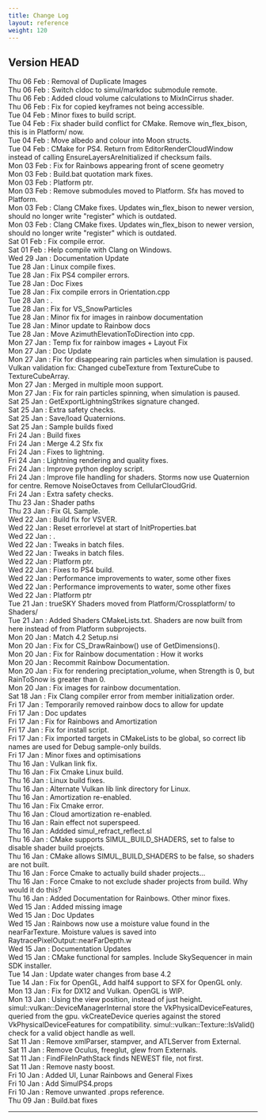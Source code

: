 ```yaml
---
title: Change Log
layout: reference
weight: 120
---
```



Version HEAD
---
Thu 06 Feb : Removal of Duplicate Images  
Thu 06 Feb : Switch cldoc to simul/markdoc submodule remote.  
Thu 06 Feb : Added cloud volume calculations to MixInCirrus shader.  
Thu 06 Feb : Fix for copied keyframes not being accessible.  
Tue 04 Feb : Minor fixes to build script.  
Tue 04 Feb : Fix shader build conflict for CMake. Remove win_flex_bison, this is in Platform/ now.  
Tue 04 Feb : Move albedo and colour into Moon structs.  
Tue 04 Feb : CMake for PS4. Return from EditorRenderCloudWindow instead of calling EnsureLayersAreInitialized if checksum fails.  
Mon 03 Feb : Fix for Rainbows appearing front of scene geometry  
Mon 03 Feb : Build.bat quotation mark fixes.  
Mon 03 Feb : Platform ptr.  
Mon 03 Feb : Remove submodules moved to Platform. Sfx has moved to Platform.  
Mon 03 Feb : Clang CMake fixes. Updates win_flex_bison to newer version, should no longer write "register" which is outdated.  
Mon 03 Feb : Clang CMake fixes. Updates win_flex_bison to newer version, should no longer write "register" which is outdated.  
Sat 01 Feb : Fix compile error.  
Sat 01 Feb : Help compile with Clang on Windows.  
Wed 29 Jan : Documentation Update  
Tue 28 Jan : Linux compile fixes.  
Tue 28 Jan : Fix PS4 compiler errors.  
Tue 28 Jan : Doc Fixes  
Tue 28 Jan : Fix compile errors in Orientation.cpp  
Tue 28 Jan : .  
Tue 28 Jan : Fix for VS_SnowParticles  
Tue 28 Jan : Minor fix for images in rainbow documentation  
Tue 28 Jan : Minor update to Rainbow docs  
Tue 28 Jan : Move AzimuthElevationToDirection into cpp.  
Mon 27 Jan : Temp fix for rainbow images + Layout Fix  
Mon 27 Jan : Doc Update  
Mon 27 Jan : Fix for disappearing rain particles when simulation is paused. Vulkan validation fix: Changed cubeTexture from TextureCube to TextureCubeArray.  
Mon 27 Jan : Merged in multiple moon support.  
Mon 27 Jan : Fix for rain particles spinning, when simulation is paused.  
Sat 25 Jan : GetExportLightningStrikes signature changed.  
Sat 25 Jan : Extra safety checks.  
Sat 25 Jan : Save/load Quaternions.  
Sat 25 Jan : Sample builds fixed  
Fri 24 Jan : Build fixes  
Fri 24 Jan : Merge 4.2 Sfx fix  
Fri 24 Jan : Fixes to lightning.  
Fri 24 Jan : Lightning rendering and quality fixes.  
Fri 24 Jan : Improve python deploy script.  
Fri 24 Jan : Improve file handling for shaders. Storms now use Quaternion for centre. Remove NoiseOctaves from CellularCloudGrid.  
Fri 24 Jan : Extra safety checks.  
Thu 23 Jan : Shader paths  
Thu 23 Jan : Fix GL Sample.  
Wed 22 Jan : Build fix for VSVER.  
Wed 22 Jan : Reset errorlevel at start of InitProperties.bat  
Wed 22 Jan : .  
Wed 22 Jan : Tweaks in batch files.  
Wed 22 Jan : Tweaks in batch files.  
Wed 22 Jan : Platform ptr.  
Wed 22 Jan : Fixes to PS4 build.  
Wed 22 Jan : Performance improvements to water, some other fixes  
Wed 22 Jan : Performance improvements to water, some other fixes  
Wed 22 Jan : Platform ptr  
Tue 21 Jan : trueSKY Shaders moved from Platform/Crossplatform/ to Shaders/  
Tue 21 Jan : Added Shaders CMakeLists.txt. Shaders are now built from here instead of from Platform subprojects.  
Mon 20 Jan : Match 4.2 Setup.nsi  
Mon 20 Jan : Fix for CS_DrawRainbow() use of GetDimensions().  
Mon 20 Jan : Fix for Rainbow documentation : How it works  
Mon 20 Jan : Recommit Rainbow Documentation.  
Mon 20 Jan : Fix for rendering preciptation_volume, when Strength is 0, but RainToSnow is greater than 0.  
Mon 20 Jan : Fix images for rainbow documentation.  
Sat 18 Jan : Fix Clang compiler error from member initialization order.  
Fri 17 Jan : Temporarily removed rainbow docs to allow for update  
Fri 17 Jan : Doc updates  
Fri 17 Jan : Fix for Rainbows and Amortization  
Fri 17 Jan : Fix for install script.  
Fri 17 Jan : Fix imported targets in CMakeLists to be global, so correct lib names are used for Debug sample-only builds.  
Fri 17 Jan : Minor fixes and optimisations  
Thu 16 Jan : Vulkan link fix.  
Thu 16 Jan : Fix Cmake Linux build.  
Thu 16 Jan : Linux build fixes.  
Thu 16 Jan : Alternate Vulkan lib link directory for Linux.  
Thu 16 Jan : Amortization re-enabled.  
Thu 16 Jan : Fix Cmake error.  
Thu 16 Jan : Cloud amortization re-enabled.  
Thu 16 Jan : Rain effect not superspeed.  
Thu 16 Jan : Addded simul_refract_reflect.sl  
Thu 16 Jan : CMake supports SIMUL_BUILD_SHADERS, set to false to disable shader build proejcts.  
Thu 16 Jan : CMake allows SIMUL_BUILD_SHADERS to be false, so shaders are not built.  
Thu 16 Jan : Force Cmake to actually build shader projects...  
Thu 16 Jan : Force Cmake to not exclude shader projects from build. Why would it do this?  
Thu 16 Jan : Added Documentation for Rainbows. Other minor fixes.  
Wed 15 Jan : Added missing image  
Wed 15 Jan : Doc Updates  
Wed 15 Jan : Rainbows now use a moisture value found in the nearFarTexture. Moisture values is saved into RaytracePixelOutput::nearFarDepth.w  
Wed 15 Jan : Documentation Updates  
Wed 15 Jan : CMake functional for samples. Include SkySequencer in main SDK installer.  
Tue 14 Jan : Update water changes from base 4.2  
Tue 14 Jan : Fix for OpenGL, Add half4 support to SFX for OpenGL only.  
Mon 13 Jan : Fix for DX12 and Vulkan. OpenGL is WIP.  
Mon 13 Jan : Using the view position, instead of just height. simul::vulkan::DeviceManagerInternal store the VkPhysicalDeviceFeatures, queried from the gpu. vkCreateDevice queries against the stored VkPhysicalDeviceFeatures for compatibility. simul::vulkan::Texture::IsValid() check for a valid object handle as well.  
Sat 11 Jan : Remove xmlParser, stampver, and ATLServer from External.  
Sat 11 Jan : Remove Oculus, freeglut, glew from Externals.  
Sat 11 Jan : FindFileInPathStack finds NEWEST file, not first.  
Sat 11 Jan : Remove nasty boost.  
Fri 10 Jan : Added UI, Lunar Rainbows and General Fixes  
Fri 10 Jan : Add SimulPS4.props  
Fri 10 Jan : Remove unwanted .props reference.  
Thu 09 Jan : Build.bat fixes  

<hr>

